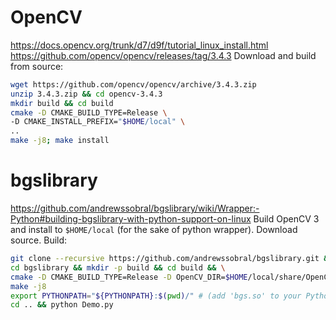 # OpenCV
https://docs.opencv.org/trunk/d7/d9f/tutorial_linux_install.html
https://github.com/opencv/opencv/releases/tag/3.4.3
Download and build from source:
```bash
wget https://github.com/opencv/opencv/archive/3.4.3.zip
unzip 3.4.3.zip && cd opencv-3.4.3
mkdir build && cd build
cmake -D CMAKE_BUILD_TYPE=Release \
-D CMAKE_INSTALL_PREFIX="$HOME/local" \
..
make -j8; make install
```

# bgslibrary
https://github.com/andrewssobral/bgslibrary/wiki/Wrapper:-Python#building-bgslibrary-with-python-support-on-linux
Build OpenCV 3 and install to `$HOME/local` (for the sake of python wrapper). Download source. Build:
```bash
git clone --recursive https://github.com/andrewssobral/bgslibrary.git && \
cd bgslibrary && mkdir -p build && cd build && \
cmake -D CMAKE_BUILD_TYPE=Release -D OpenCV_DIR=$HOME/local/share/OpenCV .. && \
make -j8
export PYTHONPATH="${PYTHONPATH}:$(pwd)/" # (add 'bgs.so' to your Python path)
cd .. && python Demo.py
```
<!--stackedit_data:
eyJoaXN0b3J5IjpbLTU5NTE2NjM0LC0yNjAzMTcyMDgsMTMzMj
YzNDc0NiwtNDE0MjIyMTQxLDExMjA5NDY3MCwtNDE0MjIyMTQx
LC0xNzQxNzA1NjksMjAwNDEyMjAxMCwxMTAwNjc4Mjk4LDExMD
UyNTI2ODMsMTc0OTEwNDk1NCwxNDQ0MTM1MzE1LC0xNDE2NzU0
ODYxLC00NzA0OTg2MjEsLTE3MjUxNDI3OTJdfQ==
-->